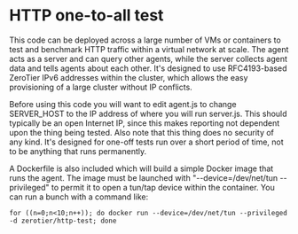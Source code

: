 HTTP one-to-all test
======

This code can be deployed across a large number of VMs or containers to test and benchmark HTTP traffic within a virtual network at scale. The agent acts as a server and can query other agents, while the server collects agent data and tells agents about each other. It's designed to use RFC4193-based ZeroTier IPv6 addresses within the cluster, which allows the easy provisioning of a large cluster without IP conflicts.

Before using this code you will want to edit agent.js to change SERVER_HOST to the IP address of where you will run server.js. This should typically be an open Internet IP, since this makes reporting not dependent upon the thing being tested. Also note that this thing does no security of any kind. It's designed for one-off tests run over a short period of time, not to be anything that runs permanently.

A Dockerfile is also included which will build a simple Docker image that runs the agent. The image must be launched with "--device=/dev/net/tun --privileged" to permit it to open a tun/tap device within the container. You can run a bunch with a command like:

    for ((n=0;n<10;n++)); do docker run --device=/dev/net/tun --privileged -d zerotier/http-test; done
